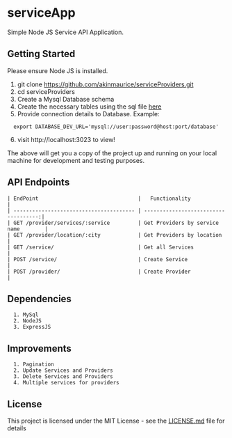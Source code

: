 # serviceApp

Simple Node JS Service API Application.

## Getting Started


Please ensure Node JS is installed.


  1.  git clone https://github.com/akinmaurice/serviceProviders.git
  2.  cd serviceProviders
  3.  Create a Mysql Database schema
  4.  Create the necessary tables using the sql file [here](/migrations/sqls/20190111211503-add-table-up.sql)
  5.  Provide connection details to Database. Example:
  ```
    export DATABASE_DEV_URL='mysql://user:password@host:port/database'
  ```


  6.  visit http://localhost:3023 to view!


The above will get you a copy of the project up and running on your local machine for development and testing purposes.


## API Endpoints


```
| EndPoint                                |   Functionality                      |
| --------------------------------------- | ------------------------------------:|
| GET /provider/services/:service         | Get Providers by service name        |
| GET /provider/location/:city            | Get Providers by location            |
| GET /service/                           | Get all Services                     |
| POST /service/                          | Create Service                       |
| POST /provider/                         | Create Provider                      |
```



## Dependencies
```
  1. MySql
  2. NodeJS
  3. ExpressJS
```

## Improvements

```
  1. Pagination
  2. Update Services and Providers
  3. Delete Services and Providers
  4. Multiple services for providers
```



## License

This project is licensed under the MIT License - see the [LICENSE.md](https://opensource.org/licenses/MIT) file for details
